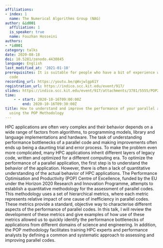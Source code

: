 ```yaml
---
affiliations:
- index: 1
  name: The Numerical Algorithms Group (NAG)
author: &id001
  affiliation: 1
  is_speaker: true
  name: Fouzhan Hosseini
authors:
- *id001
category: talks
date: 2020-08-18
doi: 10.5281/zenodo.4430845
language: English
last_modified_at: '2021-01-10'
prerequisites: It is suitable for people who have a bit of experience with parallel
  code
recording_url: https://youtu.be/qWvjwlgp61Y
registration_url: https://indico.scc.kit.edu/event/917/
slides: https://indico.scc.kit.edu/event/917/attachments/3781/5555/POP2-SORSE-FouzhanHosseini.pdf
time:
    - - start: 2020-10-16T09:00:00Z
        end: 2020-10-16T09:30:00Z
title: How to understand and improve the performance of your parallel applications
  using the POP Methodology
---
```


HPC applications are often very complex and their behavior depends on a wide range of factors from algorithms, to programming models, library and language implementations and hardware. The task of understanding performance bottlenecks of a parallel code and making improvements often ends up being a daunting trial and error process. To make the problem even more complicated, many HPC applications inherit different layers of legacy code, written and optimized for a different computing era. To optimize the performance of a parallel application, the first step is to understand the behavior of the application. However, there is often a lack of quantitative understanding of the actual behavior of HPC applications. The Performance Optimisation and Productivity (POP) Centre of Excellence, funded by the EU under the Horizon 2020 Research and Innovation Programme, attempts to establish a quantitative methodology for the assessment of parallel codes. This methodology uses a set of hierarchical metrics, where each metric represents relative impact of one cause of inefficiency in parallel codes. These metrics provide a standard, objective way to characterise different aspects of the performance of parallel codes. In this talk, I will review the development of these metrics and give examples of how use of these metrics allowed us to quickly identify the performance bottlenecks of applications from different domains of science and engineering. In addition, the POP methodology facilitates training HPC experts and performance analysts by defining a common and systematic approach to assessing and improving parallel codes.